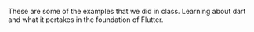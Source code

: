 These are some of the examples that we did in class.
Learning about dart and what it pertakes in the foundation of Flutter.
